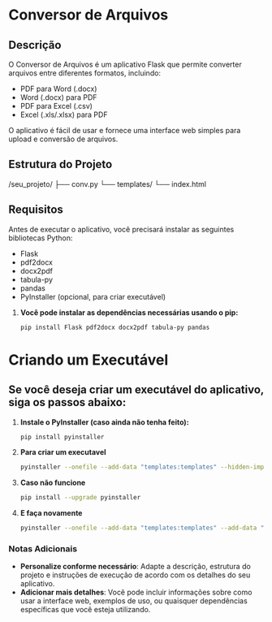# Conversor de Arquivos

## Descrição

O Conversor de Arquivos é um aplicativo Flask que permite converter arquivos entre diferentes formatos, incluindo:

- PDF para Word (.docx)
- Word (.docx) para PDF
- PDF para Excel (.csv)
- Excel (.xls/.xlsx) para PDF

O aplicativo é fácil de usar e fornece uma interface web simples para upload e conversão de arquivos.

## Estrutura do Projeto
/seu_projeto/
    ├── conv.py
    └── templates/
        └── index.html


## Requisitos

Antes de executar o aplicativo, você precisará instalar as seguintes bibliotecas Python:

- Flask
- pdf2docx
- docx2pdf
- tabula-py
- pandas
- PyInstaller (opcional, para criar executável)

1. **Você pode instalar as dependências necessárias usando o pip:**
    ```bash
    pip install Flask pdf2docx docx2pdf tabula-py pandas


# Criando um Executável

## Se você deseja criar um executável do aplicativo, siga os passos abaixo:

1. **Instale o PyInstaller (caso ainda não tenha feito):**
    ```bash
    pip install pyinstaller

2.  **Para criar um executavel**
    ```bash
    pyinstaller --onefile --add-data "templates:templates" --hidden-import pdf2docx --hidden-import docx2pdf conv.py

3.  **Caso não funcione**
    ```bash
    pip install --upgrade pyinstaller

4. **E faça novamente**
    ```bash
    pyinstaller --onefile --add-data "templates:templates" --add-data "uploads:uploads" --hidden-import pdf2docx --hidden-import docx2pdf --hidden-import pandas --hidden-import tabula --hidden-import PyPDF2 conv.py

### Notas Adicionais    

- **Personalize conforme necessário**: Adapte a descrição, estrutura do projeto e instruções de execução de acordo com os detalhes do seu aplicativo.
- **Adicionar mais detalhes**: Você pode incluir informações sobre como usar a interface web, exemplos de uso, ou quaisquer dependências específicas que você esteja utilizando.





